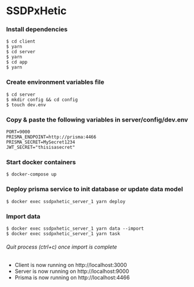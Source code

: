 # SSDPxHetic

### Install dependencies
```shell
$ cd client
$ yarn
$ cd server
$ yarn
$ cd app
$ yarn
```

### Create environment variables file
```shell
$ cd server
$ mkdir config && cd config
$ touch dev.env
```

### Copy & paste the following variables in server/config/dev.env
```env
PORT=9000
PRISMA_ENDPOINT=http://prisma:4466
PRISMA_SECRET=MySecret1234
JWT_SECRET="thisisasecret"
```

### Start docker containers
```shell
$ docker-compose up
```

### Deploy prisma service to init database or update data model
```shell
$ docker exec ssdpxhetic_server_1 yarn deploy
```

### Import data

```shell
$ docker exec ssdpxhetic_server_1 yarn data --import
$ docker exec ssdpxhetic_server_1 yarn task
```

###### Quit process (ctrl+c) once import is complete

- Client is now running on http://localhost:3000
- Server is now running on http://localhost:9000
- Prisma is now running on http://localhost:4466
